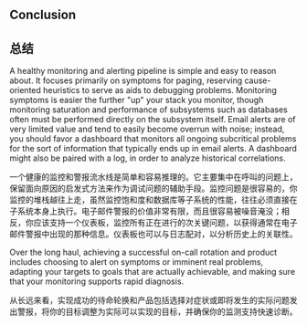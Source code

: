 ## **Conclusion**

## **总结**

A healthy monitoring and alerting pipeline is simple and easy to reason about. It focuses primarily on symptoms for paging, reserving cause-oriented heuristics to serve as aids to debugging problems. Monitoring symptoms is easier the further "up" your stack you monitor, though monitoring saturation and performance of subsystems such as databases often must be performed directly on the subsystem itself. Email alerts are of very limited value and tend to easily become overrun with noise; instead, you should favor a dashboard that monitors all ongoing subcritical problems for the sort of information that typically ends up in email alerts. A dashboard might also be paired with a log, in order to analyze historical correlations.

一个健康的监控和警报流水线是简单和容易推理的。它主要集中在呼叫的问题上，保留面向原因的启发式方法来作为调试问题的辅助手段。监控问题是很容易的，你监控的堆栈越往上走，虽然监控饱和度和数据库等子系统的性能，往往必须直接在子系统本身上执行。电子邮件警报的价值非常有限，而且很容易被噪音淹没；相反，你应该支持一个仪表板，监控所有正在进行的次关键问题，以获得通常在电子邮件警报中出现的那种信息。仪表板也可以与日志配对，以分析历史上的关联性。

Over the long haul, achieving a successful on-call rotation and product includes choosing to alert on symptoms or imminent real problems, adapting your targets to goals that are actually achievable, and making sure that your monitoring supports rapid diagnosis.

从长远来看，实现成功的待命轮换和产品包括选择对症状或即将发生的实际问题发出警报，将你的目标调整为实际可以实现的目标，并确保你的监测支持快速诊断。
